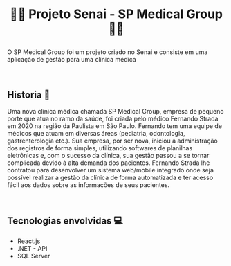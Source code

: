 # <p align="center">👩‍⚕️ Projeto Senai - SP Medical Group 👨‍⚕</p>
O SP Medical Group foi um projeto criado no Senai e consiste em uma aplicação de gestão para uma clinica médica

<br>

## Historia 📖

<p>   Uma nova clínica médica chamada SP Medical Group, empresa de pequeno porte que
atua no ramo da saúde, foi criada pelo médico Fernando Strada em 2020 na região da
Paulista em São Paulo. Fernando tem uma equipe de médicos que atuam em diversas
áreas (pediatria, odontologia, gastrenterologia etc.).
Sua empresa, por ser nova, iniciou a administração dos registros de forma simples,
utilizando softwares de planilhas eletrônicas e, com o sucesso da clínica, sua gestão
passou a se tornar complicada devido à alta demanda dos pacientes.
   Fernando Strada lhe contratou para desenvolver um sistema web/mobile integrado
onde seja possível realizar a gestão da clínica de forma automatizada e ter acesso fácil
aos dados sobre as informações de seus pacientes.</p>
&nbsp;

## Tecnologias envolvidas 💻
- React.js
- .NET - API
- SQL Server

